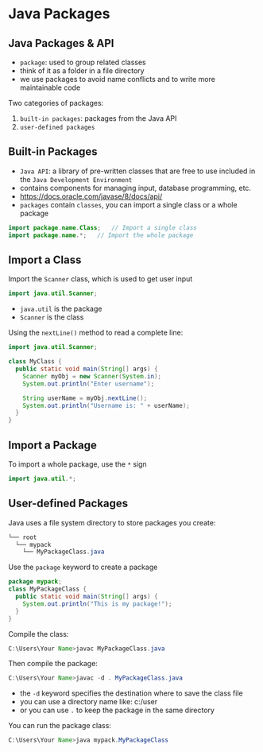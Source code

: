 # Java Packages

## Java Packages & API

- `package`: used to group related classes
- think of it as a folder in a file directory
- we use packages to avoid name conflicts and to write more maintainable code

Two categories of packages:
1. `built-in packages`: packages from the Java API
2. `user-defined packages`

## Built-in Packages

- `Java API`: a library of pre-written classes that are free to use included in the `Java Development Environment`
- contains components for managing input, database programming, etc.
- https://docs.oracle.com/javase/8/docs/api/
- `packages` contain `classes`, you can import a single class or a whole package

```java
import package.name.Class;   // Import a single class
import package.name.*;   // Import the whole package
```

## Import a Class

Import the `Scanner` class, which is used to get user input
```java
import java.util.Scanner;
```
- `java.util` is the package
- `Scanner` is the class

Using the `nextLine()` method to read a complete line:
```java
import java.util.Scanner;

class MyClass {
  public static void main(String[] args) {
    Scanner myObj = new Scanner(System.in);
    System.out.println("Enter username");

    String userName = myObj.nextLine();
    System.out.println("Username is: " + userName);
  }
}
```

## Import a Package

To import a whole package, use the `*` sign
```java
import java.util.*;
```

## User-defined Packages

Java uses a file system directory to store packages you create:
```java
└── root
  └── mypack
    └── MyPackageClass.java
```

Use the `package` keyword to create a package
```java
package mypack;
class MyPackageClass {
  public static void main(String[] args) {
    System.out.println("This is my package!");
  }
}
```

Compile the class:
```java
C:\Users\Your Name>javac MyPackageClass.java
```

Then compile the package:
```java
C:\Users\Your Name>javac -d . MyPackageClass.java
```

- the `-d` keyword specifies the destination where to save the class file
- you can use a directory name like:  c:/user
- or you can use `.` to keep the package in the same directory

You can run the package class:
```java
C:\Users\Your Name>java mypack.MyPackageClass
```